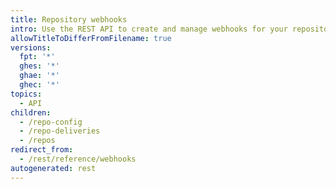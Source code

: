 ```yaml
---
title: Repository webhooks
intro: Use the REST API to create and manage webhooks for your repositories.
allowTitleToDifferFromFilename: true
versions:
  fpt: '*'
  ghes: '*'
  ghae: '*'
  ghec: '*'
topics:
  - API
children:
  - /repo-config
  - /repo-deliveries
  - /repos
redirect_from:
  - /rest/reference/webhooks
autogenerated: rest
---
```


<!-- Content after this section is automatically generated -->

